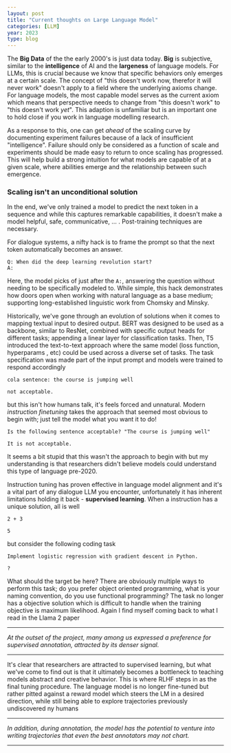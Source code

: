 ```yaml
---
layout: post
title: "Current thoughts on Large Language Model"
categories: [LLM]
year: 2023
type: blog
---
```


The **Big Data** of the the early 2000's is just data today. **Big** is subjective, similar to the **intelligence** of AI and the **largeness** of language models. For LLMs, this is crucial because we know that specific behaviors only emerges at a certain scale. The concept of "this doesn't work now, therefor it will never work" doesn't apply to a field where the underlying axioms change. For language models, the most capable model serves as the current axiom which means that perspective needs to change from "this doesn't work" to "this doesn't work _yet_". This adaption is unfamiliar but is an important one to hold close if you work in language modelling research.

As a response to this, one can get _ahead_ of the scaling curve by documenting experiment failures because of a lack of insufficient "intelligence". Failure should only be considered as a function of scale and experiments should be made easy to return to once scaling has progressed. This will help build a strong intuition for what models are capable of at a given scale, where abilities emerge and the relationship between such emergence.

### Scaling isn't an unconditional solution

In the end, we've only trained a model to predict the next token in a sequence and while this captures remarkable capabilities, it doesn't make a model helpful, safe, communicative, ... . Post-training techniques are necessary.

For dialogue systems, a nifty hack is to frame the prompt so that the next token automatically becomes an answer.

```
Q: When did the deep learning revolution start?
A:
```

Here, the model picks of just after the `A:`, answering the question without needing to be specifically modeled to. While simple, this hack demonstrates how doors open when working with natural language as a base medium; supporting long-established linguistic work from Chomsky and Minsky.

Historically, we've gone through an evolution of solutions when it comes to mapping textual input to desired output. BERT was designed to be used as a backbone, similar to ResNet, combined with specific output heads for different tasks; appending a linear layer for classification tasks. Then, T5 introduced the text-to-text approach where the same model (loss function, hyperparams , etc) could be used across a diverse set of tasks. The task specification was made part of the input prompt and models were trained to respond accordingly

```
cola sentence: the course is jumping well

not acceptable.
```

but this isn't how humans talk, it's feels forced and unnatural. Modern _instruction finetuning_ takes the approach that seemed most obvious to begin with; just tell the model what you want it to do!

```
Is the following sentence acceptable? "The course is jumping well"

It is not acceptable.
```

It seems a bit stupid that this wasn't the approach to begin with but my understanding is that researchers didn't believe models could understand this type of language pre-2020.

Instruction tuning has proven effective in language model alignment and it's a vital part of any dialogue LLM you encounter, unfortunately it has inherent limitations holding it back - **supervised learning**. When a instruction has a unique solution, all is well

```
2 + 3

5
```

but consider the following coding task

```
Implement logistic regression with gradient descent in Python.

?
```

What should the target be here? There are obviously multiple ways to perform this task; do you prefer object oriented programming, what is your naming convention, do you use functional programming? The task no longer has a objective solution which is difficult to handle when the training objective is maximum likelihood. Again I find myself coming back to what I read in the Llama 2 paper

---

_At the outset of the project, many among us expressed a preference for
supervised annotation, attracted by its denser signal._

---

It's clear that researchers are attracted to supervised learning, but what we've come to find out is that it ultimately becomes a bottleneck to teaching models abstract and creative behavior. This is where RLHF steps in as the final tuning procedure. The language model is no longer fine-tuned but rather pitted against a reward model which steers the LM in a desired direction, while still being able to explore trajectories previously undiscovered ny humans

---

_In addition, during annotation, the model has the potential to venture into writing trajectories that even the
best annotators may not chart._

---
